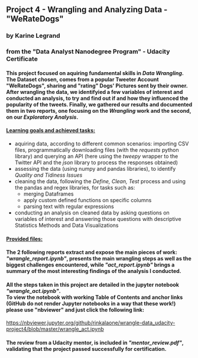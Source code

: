 ## Project 4 - Wrangling and Analyzing Data - "WeRateDogs"
### by Karine Legrand

### from the "Data Analyst Nanodegree Program" - Udacity Certificate

#### This project focused on aquiring fundamental skills in <i>Data Wrangling</i>. The Dataset chosen, comes from a popular Tweeter Account "WeRateDogs", sharing and "rating" Dogs' Pictures sent by their owner. After wrangling the data, we identifyied a few variables of interest and conducted an analysis, to try and find out if and how they influenced the popularity of the tweets. Finally, we gathered our results and documented them in two reports, one focusing on the <i>Wrangling</i> work and the second, on our <i>Exploratory Analysis</i>.

<h4><b><ins>Learning goals and achieved tasks:</ins></b></h4>

* aquiring data, according to different common scenarios: importing CSV files, programmatically downloading files (with the <i>requests</i> python library) and querying an API (here using the <i>tweepy</i> wrapper to the Twitter API and the <i>json</i> library to process the responses obtained)
* assessing the data (using numpy and pandas libraries), to identify <i>Quality and Tidiness Issues</i>
* cleaning the data, following the <i>Define, Clean, Test</i> process and using the pandas and regex libraries, for tasks such as:
     * merging Dataframes
     * apply custom defined functions on specific columns
     * parsing text with regular expressions <br>
* conducting an analysis on cleaned data by asking questions on variables of interest and answering those questions with descriptive Statistics Methods and Data Visualizations

<h4><b><ins>Provided files:</ins></b></h4>

#### The 2 following reports extract and expose the main pieces of work:<br> _"wrangle_report.ipynb"_, presents the main wrangling steps as well as the biggest challenges encountered, while _"act_report.ipynb"_ brings a summary of the most interesting findings of the analysis I conducted.
#### All the steps taken in this project are detailed in the jupyter notebook _"wrangle_act.ipynb"_.<br>To view the notebook with working Table of Contents and anchor links (GitHub do not render Jupyter notebooks in a way that these work!) please use "nbviewer" and just click the following link:
https://nbviewer.jupyter.org/github/rinkalaone/wrangle-data_udacity-project4/blob/master/wrangle_act.ipynb
#### The review from a Udacity mentor, is included in _"mentor_review.pdf"_, validating that the project passed successfully for certification.
